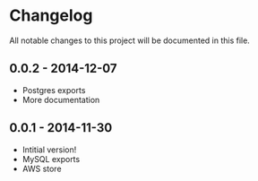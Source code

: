# Changelog

All notable changes to this project will be documented in this file.

## 0.0.2 - 2014-12-07

* Postgres exports
* More documentation

## 0.0.1 - 2014-11-30

* Intitial version!
* MySQL exports
* AWS store
